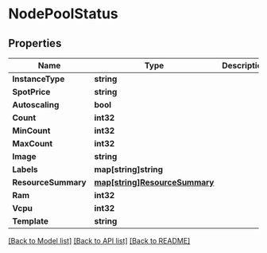 # NodePoolStatus

## Properties

Name | Type | Description | Notes
------------ | ------------- | ------------- | -------------
**InstanceType** | **string** |  | [optional] 
**SpotPrice** | **string** |  | [optional] 
**Autoscaling** | **bool** |  | [optional] 
**Count** | **int32** |  | [optional] 
**MinCount** | **int32** |  | [optional] 
**MaxCount** | **int32** |  | [optional] 
**Image** | **string** |  | [optional] 
**Labels** | **map[string]string** |  | [optional] 
**ResourceSummary** | [**map[string]ResourceSummary**](ResourceSummary.md) |  | [optional] 
**Ram** | **int32** |  | [optional] 
**Vcpu** | **int32** |  | [optional] 
**Template** | **string** |  | [optional] 

[[Back to Model list]](../README.md#documentation-for-models) [[Back to API list]](../README.md#documentation-for-api-endpoints) [[Back to README]](../README.md)



